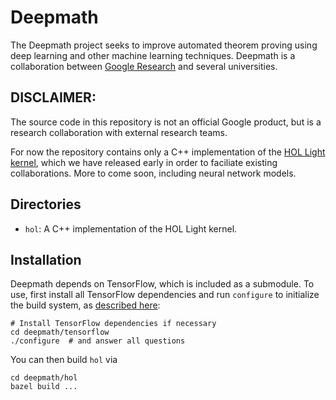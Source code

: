 # Deepmath

The Deepmath project seeks to improve automated theorem proving using deep
learning and other machine learning techniques.  Deepmath is a collaboration
between [Google Research](https://research.google.com) and several universities.

## DISCLAIMER:

The source code in this repository is not an official Google product, but
is a research collaboration with external research teams.

For now the repository contains only a C++ implementation of the [HOL Light
kernel](https://www.cl.cam.ac.uk/~jrh13/hol-light), which we have released
early in order to faciliate existing collaborations.  More to come soon,
including neural network models.

## Directories

* `hol`: A C++ implementation of the HOL Light kernel.

## Installation

Deepmath depends on TensorFlow, which is included as a submodule.  To use,
first install all TensorFlow dependencies and run `configure` to initialize
the build system, as [described
here](https://github.com/tensorflow/tensorflow/blob/master/tensorflow/g3doc/get_started/os_setup.md#installing-from-sources):

    # Install TensorFlow dependencies if necessary
    cd deepmath/tensorflow
    ./configure  # and answer all questions

You can then build `hol` via

    cd deepmath/hol
    bazel build ...

